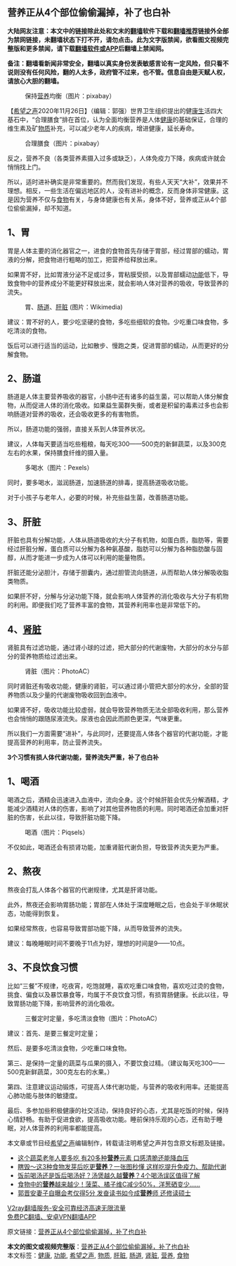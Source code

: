  <h2>营养正从4个部位偷偷漏掉，补了也白补</h2> <p class="notice"><b>大陆网友注意：本文中的链接除此处和文末的<a href="https://github.com/bannedbook/fanqiang" >翻墙</a>软件下载和<a href="https://github.com/killgcd/justmysocks/blob/master/README.md">翻墙推荐</a>链接外全部为禁网链接，未翻墙状态下打不开，请勿点击。此为文字版禁闻，欲看图文视频完整版和更多禁闻，请下载<a href="https://github.com/bannedbook/fanqiang">翻墙软件或APP</a>后翻墙上禁闻网。</p><p>备注：翻墙看新闻非常安全，翻墙以真实身份发表敏感言论有一定风险，但只看不说则没有任何风险，翻的人太多，政府管不过来，也不管。信息自由是天赋人权，请放心大胆的翻墙。</b></p>  <div class="entry"> <figure><figcaption>保持<a href="https://www.bannedbook.org/bnews/tag/%E8%90%A5%E5%85%BB/" class="st_tag internal_tag" rel="tag" title="标签 营养 下的日志">营养</a>均衡（图片：pixabay）</figcaption></figure> <p>【<span class='wp_keywordlink_affiliate'><a href="https://www.soundofhope.org" title="希望之声" target="_blank">希望之声</a></span>2020年11月26日】（编辑：郭强）世界卫生组织提出的健<span class='wp_keywordlink'><a href="https://www.bannedbook.org/forum2/topic1148.html" title="纪实文学：康生评传" target="_blank">康生</a></span>活四大基石中，“合理膳食”排在首位，认为全面均衡营养是人体<a href="https://www.bannedbook.org/bnews/tag/%e5%81%a5%e5%ba%b7/" class="st_tag internal_tag" rel="tag" title="标签 健康 下的日志">健康</a>的基础保证，合理的维生素及矿<a href="https://www.bannedbook.org/bnews/tag/%E7%89%A9%E8%B4%A8/" class="st_tag internal_tag" rel="tag" title="标签 物质 下的日志">物质</a>补充，可以减少老年人的疾病，增进健康，延长寿命。</p> <figure><figcaption>合理膳食（图片：pixabay）</figcaption></figure> <p>反之，营养不良（各类营养素摄入过多或缺乏），人体免疫力下降，疾病或许就会悄悄找上门。</p> <p>所以，适时进补确实是非常重要的。然而我们发现，有些人天天“大补”，效果并不理想。相反，一些生活在偏远地区的人，没有进补的概念，反而身体非常健康。这是因为营养不仅与<a href="https://www.bannedbook.org/bnews/tag/%e9%a3%9f%e7%89%a9/" class="st_tag internal_tag" rel="tag" title="标签 食物 下的日志">食物</a>有关，与身体健康也有关系，身体不好，营养或正从4个部位偷偷漏掉，却不知道。</p> <h2>1、胃</h2> <p>胃是人体主要的消化器官之一，进食的食物首先存储于胃部，经过胃部的蠕动，胃液的分解，把食物进行粗略的加工，把营养给释放出来。</p> <p>如果胃不好，比如胃液分泌不足或过多，胃粘膜受损，以及胃部蠕动<a href="https://www.bannedbook.org/bnews/tag/%E5%8A%9F%E8%83%BD/" class="st_tag internal_tag" rel="tag" title="标签 功能 下的日志">功能</a>低下，导致食物中的营养成分不能更好释放出来，就会影响人体对营养的吸收，导致营养的流失。</p> <figure><figcaption>胃、<a href="https://www.bannedbook.org/bnews/tag/%E8%82%A0%E9%81%93/" class="st_tag internal_tag" rel="tag" title="标签 肠道 下的日志">肠道</a>、<a href="https://www.bannedbook.org/bnews/tag/%e8%82%9d%e8%84%8f/" class="st_tag internal_tag" rel="tag" title="标签 肝脏 下的日志">肝脏</a> (图片：Wikimedia)</figcaption></figure> <p>建议：胃不好的人，要少吃坚硬的食物，多吃些细软的食物。少吃重口味食物，多吃清淡的食物。</p> <p>饭后可以进行适当的运动，比如散步、慢跑之类，促进胃部的蠕动，从而更好的分解食物。</p> <h2>2、肠道</h2> <p>肠道是人体主要营养吸收的器官，小肠中还有诸多的益生菌，可以帮助人体分解食物，从而促进人体的消化吸收。如果益生菌群失衡，或者是积留的毒素过多也会影响肠道对营养的吸收，还会吸收更多的有害物质。</p>  <p>所以，肠道功能的强弱，直接关系到人体营养状况。</p> <p>建议，人体每天要适当吃些粗粮，每天吃300——500克的新鲜蔬菜，以及300克左右的水果，保持膳食纤维的摄入量。</p> <figure><figcaption>多喝水（图片：Pexels）</figcaption></figure> <p>同时，要多喝水，滋润肠道，加速肠道的排毒，提高肠道吸收功能。</p> <p>对于小孩子与老年人，必要的时候，补充些益生菌，改善肠道功能。</p> <h2>3、肝脏</h2> <p>肝脏也具有分解功能，人体从肠道吸收的大分子有机物，如蛋白质，脂肪等，需要经过肝脏分解，蛋白质可以分解为各种氨基酸，脂肪可以分解为各种脂肪酸与固醇，从而才能进一步成为人体可以利用的能量物质。</p> <p>肝脏还能分泌胆汁，存储于胆囊内，通过胆管流向肠道，从而帮助人体分解吸收脂类物质。</p> <p>如果肝不好，分解与分泌功能下降，就会影响人体营养的消化吸收与大分子有机物的利用。即便我们吃了营养丰富的食物，其营养利用率也是非常低下的。</p> <h2>4、<a href="https://www.bannedbook.org/bnews/tag/%e8%82%be%e8%84%8f/" class="st_tag internal_tag" rel="tag" title="标签 肾脏 下的日志">肾脏</a></h2> <p>肾脏具有过滤功能，通过肾小球的过滤，把大部分的代谢废物，大部分的水分与部分的营养物质给过滤出来。</p>  <figure><figcaption>肾脏（图片：PhotoAC）</figcaption></figure> <p>同时肾脏还有吸收功能，健康的肾脏，可以通过肾小管把大部分的水分，全部的营养物质以及少量的代谢废物吸收回到血液中。</p> <p>如果肾不好，吸收功能比较虚弱，就会导致营养物质无法全部吸收利用，那么营养也会悄悄的跟随尿液流失。尿液也会因此而颜色更深，气味更重。</p> <p>所以我们一方面需要“进补”，与此同时，还要提高人体各个器官的代谢功能，才能提高营养的利用率，防止营养流失。</p> <p><strong>3个习惯有损人体代谢功能，营养流失严重，补了也白补</strong></p> <h2>1、喝酒</h2> <p>喝酒之后，酒精会迅速进入血液中，流向全身。这个时候肝脏会优先分解酒精，才能减少酒精对人体的伤害，影响了对其他营养物质的利用。同时喝酒还会加重对肝脏的伤害，长此以往，导致肝脏功能下降。</p> <figure><figcaption>喝酒（图片：Piqsels）</figcaption></figure> <p>不仅如此，喝酒还会有损肾功能，加重肾脏代谢负担，导致营养流失更为严重。</p> <h2>2、熬夜</h2> <p>熬夜会打乱人体各个器官的代谢规律，尤其是肝肾功能。</p> <p>此外，熬夜还会影响胃肠功能；胃部在人体处于深度睡眠之后，也会处于半休眠状态，功能得到恢复。</p>  <p>如果经常熬夜，也容易导致胃部功能下降，从而导致营养的流失。</p> <p>建议：每晚睡眠时间不要晚于11点为好，理想的时间是9——10点。</p> <h2>3、不良饮食习惯</h2> <p>比如“三餐”不规律，吃夜宵，吃饱就睡，喜欢吃重口味食物，喜欢吃过烫的食物，挑食、偏食以及暴饮暴食等，均属于不良饮食习惯，有损胃肠健康。长此以往，导致胃肠功能下降，影响营养的消化吸收。</p> <figure><figcaption>三餐定时定量，多吃清淡食物（图片：PhotoAC）</figcaption></figure> <p>建议：首先、是要三餐定时定量；</p> <p>然后、是要多吃清淡食物，少吃重口味食物。</p> <p>第三、是保持一定量的蔬菜与瓜果的摄入，不要饮食过精。（建议每天吃300——500克新鲜蔬菜，300克左右的水果。）</p> <p>第四、注意建议运动锻炼，可提高人体代谢功能，与营养的吸收利用率。还能提高心肺功能与肢体的敏捷度。</p> <p>最后、多参加些积极健康的社交活动，保持良好的心态，尤其是吃饭的时候，保持心情舒畅。有助于促进食欲，提高吸收功能。睡前保持乐观的心态，还有助于睡眠，对人体营养的利用率都能提高。</p>  <p>本文章或节目经<a href="https://www.bannedbook.org/bnews/tag/%e5%b8%8c%e6%9c%9b%e4%b9%8b%e5%a3%b0/" class="st_tag internal_tag" rel="tag" title="标签 希望之声 下的日志">希望之声</a>编辑制作，转载请注明希望之声并包含原文标题及链接。</p> <ul class='op-related-articles' title='相关阅读'> <li><a href='https://www.bannedbook.org/bnews/lifebaike/20201126/1437418.html' target='_blank'>这个蔬菜老年人要多吃 有20多种<b>营养</b>元素 口感清脆还能降血压</a></li> <li><a href='https://www.bannedbook.org/bnews/health/20201126/1437297.html' target='_blank'>瞎毁〜这3种食物发芽后吃更<b>营养</b>？一张图秒懂 这样吃提升免疫力、帮助代谢</a></li> <li><a href='https://www.bannedbook.org/bnews/health/20201125/1436611.html' target='_blank'>饭前喝汤还是饭后喝汤好？汤煲越久越<b>营养</b>？4个喝汤误区值得了解</a></li> <li><a href='https://www.bannedbook.org/bnews/comments/20201124/1436260.html' target='_blank'>食物中的<b>营养</b>越来越少！菠菜、橘子维C减少50%，洋葱硒变少......</a></li> <li><a href='https://www.bannedbook.org/bnews/yule/20201121/1434616.html' target='_blank'>郭晋安妻子自曝会考仅得5分 发奋读书如今成<b>营养</b>师 还修读硕士</a></li> </ul> <p class="texttj"> <a href="https://www.bannedbook.org/forum23/topic22702.html" target="_blank">V2ray翻墙服务-安全可靠经济高速无限流量</a><br/> <a href="https://github.com/bannedbook/fanqiang/wiki/%E7%A6%81%E9%97%BB%E7%BD%91%E5%AE%89%E5%8D%93%E7%BF%BB%E5%A2%99%E6%96%B0%E9%97%BBAPP" target="_blank">免费PC翻墙、安卓VPN翻墙APP</a></p><p>原文链接：<a class="src_link"  href="https://www.soundofhope.org/post/446386" target="_blank">营养正从4个部位偷偷漏掉，补了也白补</a></p><a name='sharetosocial'></a>       <div><b>本文的图文或视频完整版</b>：<a href='https://www.bannedbook.org/bnews/comments/20201126/1437528.html'>营养正从4个部位偷偷漏掉，补了也白补</a></div>  </div><!--END ENTRY--> <div class="postfooter"> <div>本文标签：<a href="https://www.bannedbook.org/bnews/tag/%e5%81%a5%e5%ba%b7/" rel="tag">健康</a>, <a href="https://www.bannedbook.org/bnews/tag/%E5%8A%9F%E8%83%BD/" rel="tag">功能</a>, <a href="https://www.bannedbook.org/bnews/tag/%e5%b8%8c%e6%9c%9b%e4%b9%8b%e5%a3%b0/" rel="tag">希望之声</a>, <a href="https://www.bannedbook.org/bnews/tag/%E7%89%A9%E8%B4%A8/" rel="tag">物质</a>, <a href="https://www.bannedbook.org/bnews/tag/%e8%82%9d%e8%84%8f/" rel="tag">肝脏</a>, <a href="https://www.bannedbook.org/bnews/tag/%E8%82%A0%E9%81%93/" rel="tag">肠道</a>, <a href="https://www.bannedbook.org/bnews/tag/%e8%82%be%e8%84%8f/" rel="tag">肾脏</a>, <a href="https://www.bannedbook.org/bnews/tag/%E8%90%A5%E5%85%BB/" rel="tag">营养</a>, <a href="https://www.bannedbook.org/bnews/tag/%e9%a3%9f%e7%89%a9/" rel="tag">食物</a></div>  </div><!--END POSTFOOTER--> 